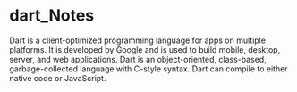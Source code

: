 # dart_Notes
Dart is a client-optimized programming language for apps on multiple platforms. It is developed by Google and is used to build mobile, desktop, server, and web applications. Dart is an object-oriented, class-based, garbage-collected language with C-style syntax. Dart can compile to either native code or JavaScript.
